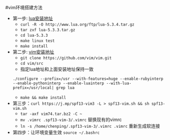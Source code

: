 #vim环境搭建方法
- 第一步: [lua安装地址](http://www.lua.org/download.html) 
    - `curl -R -O http://www.lua.org/ftp/lua-5.3.4.tar.gz ` 
    - `tar zxf lua-5.3.3.tar.gz  `
    - `cd lua-5.3.3  `
    - `make linux test`
    - `make install ` 
- 第二步: [vim安装地址](http://www.vim.org/download.php#unix)  
    - `git clone https://github.com/vim/vim.git`
    - `cd vim/src`
    - 指定lua地址和上面安装地址保持一致 
    ```
    ./configure --prefix=/usr --with-features=huge --enable-rubyinterp --enable-pythoninterp --enable-luainterp --with-lua-prefix=/usr/local| grep lua
    ```
    - `make && make install`  
- 第三步：`curl https://j.mp/spf13-vim3 -L > spf13-vim.sh && sh spf13-vim.sh`  
    - `tar -axf vim74.tar.bz2 -C ~` 
    - `mv .vimrc .spf13-vim-3/.vimrc` 替换现有的vimrc  
    - `ln -s /home/chenping/.spf13-vim-3/.vimrc .vimrc` 重新生成软连接
- 第四步：让环境变量生效 `source ~/.bashrc ` 

